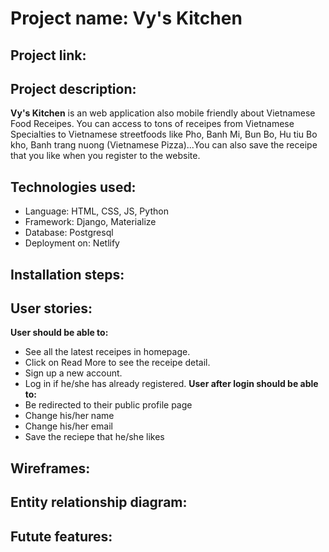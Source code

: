 # Project name: Vy's Kitchen

## Project link: 

## Project description:
**Vy's Kitchen** is an web application also mobile friendly about Vietnamese Food Receipes. You can access to tons of receipes from Vietnamese Specialties to Vietnamese streetfoods like Pho, Banh Mi, Bun Bo, Hu tiu Bo kho, Banh trang nuong (Vietnamese Pizza)...You can also save the receipe that you like when you register to the website.


## Technologies used:
- Language: HTML, CSS, JS, Python
- Framework: Django, Materialize
- Database: Postgresql
- Deployment on: Netlify 

## Installation steps:

## User stories:
**User should be able to:**
- See all the latest receipes in homepage.
- Click on Read More to see the receipe detail.
- Sign up a new account.
- Log in if he/she has already registered.
**User after login should be able to:**
- Be redirected to their public profile page
- Change his/her name
- Change his/her email
- Save the reciepe that he/she likes

## Wireframes:

## Entity relationship diagram:



## Futute features:
